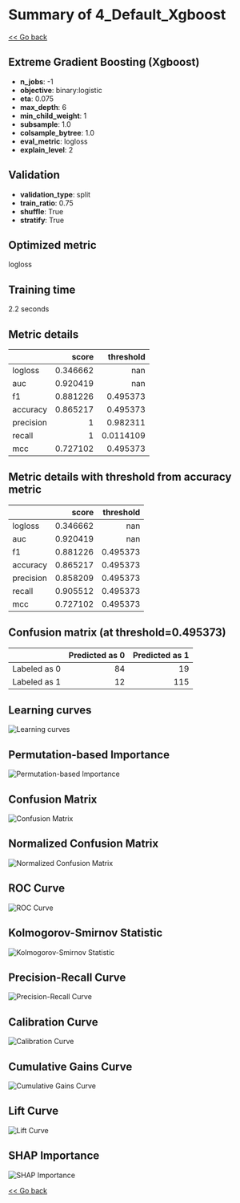 # Summary of 4_Default_Xgboost

[<< Go back](../README.md)


## Extreme Gradient Boosting (Xgboost)
- **n_jobs**: -1
- **objective**: binary:logistic
- **eta**: 0.075
- **max_depth**: 6
- **min_child_weight**: 1
- **subsample**: 1.0
- **colsample_bytree**: 1.0
- **eval_metric**: logloss
- **explain_level**: 2

## Validation
 - **validation_type**: split
 - **train_ratio**: 0.75
 - **shuffle**: True
 - **stratify**: True

## Optimized metric
logloss

## Training time

2.2 seconds

## Metric details
|           |    score |   threshold |
|:----------|---------:|------------:|
| logloss   | 0.346662 | nan         |
| auc       | 0.920419 | nan         |
| f1        | 0.881226 |   0.495373  |
| accuracy  | 0.865217 |   0.495373  |
| precision | 1        |   0.982311  |
| recall    | 1        |   0.0114109 |
| mcc       | 0.727102 |   0.495373  |


## Metric details with threshold from accuracy metric
|           |    score |   threshold |
|:----------|---------:|------------:|
| logloss   | 0.346662 |  nan        |
| auc       | 0.920419 |  nan        |
| f1        | 0.881226 |    0.495373 |
| accuracy  | 0.865217 |    0.495373 |
| precision | 0.858209 |    0.495373 |
| recall    | 0.905512 |    0.495373 |
| mcc       | 0.727102 |    0.495373 |


## Confusion matrix (at threshold=0.495373)
|              |   Predicted as 0 |   Predicted as 1 |
|:-------------|-----------------:|-----------------:|
| Labeled as 0 |               84 |               19 |
| Labeled as 1 |               12 |              115 |

## Learning curves
![Learning curves](learning_curves.png)

## Permutation-based Importance
![Permutation-based Importance](permutation_importance.png)
## Confusion Matrix

![Confusion Matrix](confusion_matrix.png)


## Normalized Confusion Matrix

![Normalized Confusion Matrix](confusion_matrix_normalized.png)


## ROC Curve

![ROC Curve](roc_curve.png)


## Kolmogorov-Smirnov Statistic

![Kolmogorov-Smirnov Statistic](ks_statistic.png)


## Precision-Recall Curve

![Precision-Recall Curve](precision_recall_curve.png)


## Calibration Curve

![Calibration Curve](calibration_curve_curve.png)


## Cumulative Gains Curve

![Cumulative Gains Curve](cumulative_gains_curve.png)


## Lift Curve

![Lift Curve](lift_curve.png)



## SHAP Importance
![SHAP Importance](shap_importance.png)

[<< Go back](../README.md)
